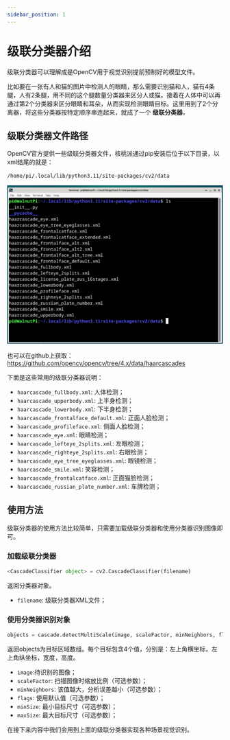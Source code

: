 ```yaml
---
sidebar_position: 1
---
```


# 级联分类器介绍

级联分类器可以理解成是OpenCV用于视觉识别提前预制好的模型文件。

比如要在一张有人和猫的图片中检测人的眼睛，那么需要识别猫和人，猫有4条腿，人有2条腿，用不同的这个腿数量分类器来区分人或猫。接着在人体中可以再通过第2个分类器来区分眼睛和耳朵，从而实现检测眼睛目标。这里用到了2个分离器，将这些分类器按特定顺序串连起来，就成了一个 **级联分类器**。

## 级联分类器文件路径

OpenCV官方提供一些级联分类器文件，核桃派通过pip安装后位于以下目录，以xml结尾的就是：

```bash
/home/pi/.local/lib/python3.11/site-packages/cv2/data
```

![haar_cascade](./img/haar_cascade/haar_cascade1.png) 

也可以在github上获取：https://github.com/opencv/opencv/tree/4.x/data/haarcascades

下面是这些常用的级联分类器说明：

- `haarcascade_fullbody.xml`: 人体检测；
- `haarcascade_upperbody.xml`: 上半身检测；
- `haarcascade_lowerbody.xml`: 下半身检测；
- `haarcascade_frontalface_default.xml`: 正面人脸检测；
- `haarcascade_profileface.xml`: 侧面人脸检测；
- `haarcascade_eye.xml`: 眼睛检测；
- `haarcascade_lefteye_2splits.xml`: 左眼检测；
- `haarcascade_righteye_2splits.xml`: 右眼检测；
- `haarcascade_eye_tree_eyeglasses.xml`: 眼镜检测；
- `haarcascade_smile.xml`: 笑容检测；
- `haarcascade_frontalcatface.xml`: 正面猫脸检测；
- `haarcascade_russian_plate_number.xml`: 车牌检测；

## 使用方法

级联分类器的使用方法比较简单，只需要加载级联分类器和使用分类器识别图像即可。

### 加载级联分类器

```python
<CascadeClassifier object> = cv2.CascadeClassifier(filename)
```
返回分类器对象。
- `filename`: 级联分类器XML文件；

### 使用分类器识别对象

```python
objects = cascade.detectMultiScale(image, scaleFactor, minNeighbors, flags, minSize, maxSize)
```
返回objects为目标区域数组。每个目标包含4个值，分别是：左上角横坐标，左上角纵坐标，宽度，高度。
- `image`:待识别的图像；
- `scaleFactor`: 扫描图像时缩放比例（可选参数）；
- `minNeighbors`: 该值越大，分析误差越小（可选参数）；
- `flags`: 使用默认值（可选参数）；
- `minSize`: 最小目标尺寸（可选参数）；
- `maxSize`: 最大目标尺寸（可选参数）；

在接下来内容中我们会用到上面的级联分类器实现各种场景视觉识别。